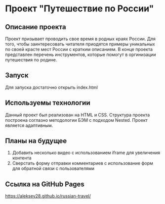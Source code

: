 # Проект "Путешествие по России"

## Описание проекта

Проект призывает проводить свое время в родных краях России. Для того, чтобы заинтересовать читателя приодятся примеры уникальных по своей красте мест России с кратким описанием.
В конце проекта представлен перечень инструментов, которые помогут в оргинизации путешествия по родине.

## Запуск
Для запуска достаточно открыть index.html

## Используемы технологии

Данный проект был реализован на HTML и CSS. Структура проекта построена соглазно методологии БЭМ с подходом Nested.
Проект является адаптивным.

## Планы на будущее

1. Добавить несколько видео с использованием iframe для увеличения контента
2. Сверстать форму отправки комментариев с использование форм для обратной связи с пользователями

## Ссылка на GitHub Pages

https://aleksey28.github.io/russian-travel/
